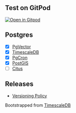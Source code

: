 ## Test on GitPod
[![Open in Gitpod](https://gitpod.io/button/open-in-gitpod.svg)](https://gitpod.io/#https://github.com/ChakshuGautam/postgres-tsdb-vector-docker)

## Postgres

- [x] [PgVector](https://github.com/pgvector/pgvector)
- [x] [TimescaleDB](https://github.com/timescale/timescaledb)
- [x] [PgCron ](https://github.com/citusdata/pg_cron)
- [x] [PostGIS](https://postgis.net)
- [ ] [Citus](https://www.citusdata.com/)

## Releases
- [Versioning Policy](./docs/version-policy.md)

Bootstrapped from [TimescaleDB](https://github.com/timescale/timescaledb-docker)
